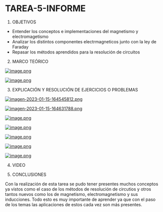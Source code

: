 # TAREA-5-INFORME


1. OBJETIVOS

- Entender los conceptos e implementaciones del magnetismo y electromagetismo
- Analizar los distintos componentes electrmagneticos junto con la ley de Faraday
- Repasar los métodos aprendidos para la resolución de circuitos

2. MARCO TEÓRICO

[![image.png](https://i.postimg.cc/x1hsjZfw/image.png)](https://postimg.cc/4YvvBBhP)

[![image.png](https://i.postimg.cc/2jtT7JvV/image.png)](https://postimg.cc/rzSS8ffk)

3. EXPLICACIÓN Y RESOLUCIÓN DE EJERCICIOS O PROBLEMAS

[![imagen-2023-01-15-164545812.png](https://i.postimg.cc/0jKB8CY5/imagen-2023-01-15-164545812.png)](https://postimg.cc/7JDV90tj)

[![imagen-2023-01-15-164631788.png](https://i.postimg.cc/vZvbFQ8q/imagen-2023-01-15-164631788.png)](https://postimg.cc/mPh07WHC)

[![image.png](https://i.postimg.cc/hjNqbvMj/image.png)](https://postimg.cc/62VSB9kJ)

[![image.png](https://i.postimg.cc/W43RBgHz/image.png)](https://postimg.cc/VJ3HMr1P)

[![image.png](https://i.postimg.cc/gJXCJddP/image.png)](https://postimg.cc/phvGGwp0)

[![image.png](https://i.postimg.cc/vHdJQpNp/image.png)](https://postimg.cc/MXdP5rxD)

[![image.png](https://i.postimg.cc/SK5PH591/image.png)](https://postimg.cc/Mc7tQ9d1)


4. VIDEO

5. CONCLUSIONES

Con la realización de esta tarea se pudo tener presentes muchos conceptos ya vistos como el caso de los métodos de resolución de circutios y otros tantos nuevos como los de magnetismo, electromagnetismo y sus inducciones. Todo esto es muy importante de aprender ya que con el paso de los temas las aplicaciones de estos cada vez son más presentes.
